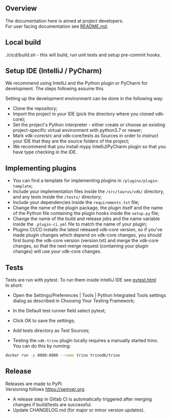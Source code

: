 ## Overview

The documentation here is aimed at project developers. <br>
For user facing documentation see [README.md](./README.md).

## Local build

./cicd/build.sh - this will build, run unit tests and setup pre-commit hooks.

## Setup IDE (IntelliJ / PyCharm)

We recommend using IntelliJ and the Python plugin or PyCharm for development. The steps following assume this.

Setting up the development environment can be done in the following way:
* Clone the repository;
* Import the project in your IDE (pick the directory where you cloned vdk-core);
* Set the project's Python interpreter - either create or choose an existing project-specific virtual environment with python3.7 or newer;
* Mark vdk-core/src and vdk-core/tests as Sources in order to instruct your IDE that they are the source folders of the project;
* We recommend that you install mypy IntelliJ/PyCharm plugin so that you have type checking in the IDE.

## Implementing plugins

* You can find a template for implementing plugins in `/plugins/plugin-template`;
* Include your implementation files inside the `/src/taurus/vdk/` directory, and any tests inside the `/tests/` directory;
* Include your dependencies inside the `requirements.txt` file;
* Change the name of the plugin package, the plugin itself and the name of the Python file containing the plugin hooks inside the `setup.py` file;
* Change the name of the build and release jobs and the name variable inside the `.plugin-ci.yml` file to match the name of your plugin;
* Plugins CI/CD installs the latest released vdk-core version, so if you've made plugin changes which depend on vdk-core
  changes, you should first bump the vdk-core version (version.txt) and merge the vdk-core changes, so that the
  next merge request (containing your plugin changes) will use your vdk-core changes.

## Tests

Tests are run with pytest.
To run them inside IntelliJ IDE see [pytest.html](https://www.jetbrains.com/help/pycharm/pytest.html) <br>
In short:
* Open the Settings/Preferences | Tools | Python Integrated Tools settings dialog as described in Choosing Your Testing Framework;
* In the Default test runner field select pytest;
* Click OK to save the settings;
*  Add tests directory as Test Sources;

* Testing the `vdk-trino` plugin locally requires a manually started trino. You can do this by running:
```bash
docker run -p 8080:8080 --name trino trinodb/trino
```


## Release

Releases are made to PyPI. <br>
Versioning follows https://semver.org.

* A release step in Gitlab CI is automatically triggered after merging changes if build/tests are successful.
* Update CHANGELOG.md (for major or minor version updates).
